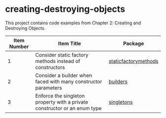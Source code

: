 # creating-destroying-objects

This project contains code examples from Chapter 2: Creating and Destroying Objects.

| Item  Number | Item Title                                                                | Package                                                                  |
|--------------|---------------------------------------------------------------------------|--------------------------------------------------------------------------|
| 1            | Consider static factory methods instead of constructors                   | [staticfactorymethods](src/main/java/com/jgarivera/staticfactorymethods) |  
| 2            | Consider a builder when faced with many constructor parameters            | [builders](src/main/java/com/jgarivera/builders)                         |  
| 3            | Enforce the singleton property with a private constructor or an enum type | [singletons](src/main/java/com/jgarivera/singletons)                     |  
